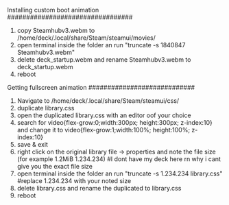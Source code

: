 Installing custom boot animation
#################################
1. copy Steamhubv3.webm to  /home/deck/.local/share/Steam/steamui/movies/ 
2. open terminal inside the folder an run "truncate -s 1840847 Steamhubv3.webm"
3. delete deck_startup.webm and rename Steamhubv3.webm to deck_startup.webm
4. reboot

Getting fullscreen animation
############################
1. Navigate to /home/deck/.local/share/Steam/steamui/css/
2. duplicate library.css
3. open the duplicated library.css with an editor oof your choice 
4. search for video{flex-grow:0;width:300px; height:300px; z-index:10} and change it to 
   video{flex-grow:1;width:100%; height:100%; z-index:10}  
5. save & exit
6. right click on the original library file -> properties and note the file size (for example 1.2MiB 1.234.234) #I dont have my deck here rn why i cant give you the exact file size
7. open terminal inside the folder an run "truncate -s 1.234.234 library.css" #replace 1.234.234 with your noted size
8. delete library.css and rename the duplicated to library.css
9. reboot
